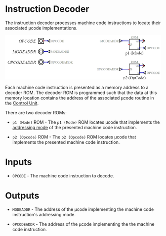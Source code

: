 ﻿# Instruction Decoder

The instruction decoder processes machine code instructions to locate their associated µcode implementations.

![Instruction Decoder](instruction-decoder.png)

Each machine code instruction is presented as a memory address to a decoder ROM.  The decoder ROM is programmed such that the data at this memory location contains the address of the associated µcode routine in the [Control Unit](control-unit.md).  

There are two decoder ROMs:

* `p1 (Mode)` ROM - The `p1 (Mode)` ROM locates µcode that implements the [addressing mode](addressing-modes.md) of the presented machine code instruction.

* `p2 (Opcode)` ROM - The `p2 (Opcode)` ROM locates µcode that implements the presented machine code instruction.

# Inputs

* `OPCODE` - The machine code instruction to decode.

# Outputs

* `MODEADDR` - The address of the µcode implementing the machine code instruction's addressing mode.

* `OPCODEADDR` - The address of the µcode implementing the the machine code instruction.
   